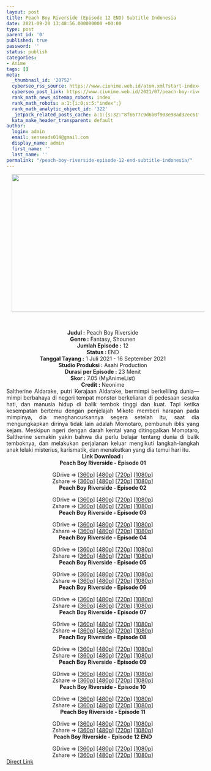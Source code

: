 ```yaml
---
layout: post
title: Peach Boy Riverside (Episode 12 END) Subtitle Indonesia
date: 2021-09-20 13:48:56.000000000 +00:00
type: post
parent_id: '0'
published: true
password: ''
status: publish
categories:
- Anime
tags: []
meta:
  _thumbnail_id: '20752'
  cyberseo_rss_source: https://www.ciunime.web.id/atom.xml?start-index=151&max-results=150
  cyberseo_post_link: https://www.ciunime.web.id/2021/07/peach-boy-riverside-subtitle-indonesia.html
  rank_math_news_sitemap_robots: index
  rank_math_robots: a:1:{i:0;s:5:"index";}
  rank_math_analytic_object_id: '322'
  _jetpack_related_posts_cache: a:1:{s:32:"8f6677c9d6b0f903e98ad32ec61f8deb";a:2:{s:7:"expires";i:1655474306;s:7:"payload";a:3:{i:0;a:1:{s:2:"id";i:26856;}i:1;a:1:{s:2:"id";i:26858;}i:2;a:1:{s:2:"id";i:26862;}}}}
  kata_make_header_transparent: default
author:
  login: admin
  email: senseads014@gmail.com
  display_name: admin
  first_name: ''
  last_name: ''
permalink: "/peach-boy-riverside-episode-12-end-subtitle-indonesia/"
---
```

<div>
<div class="separator" style="clear: both; text-align: center;"><a href="https://1.bp.blogspot.com/-UkFZ-7FOIwg/YOQFIeCnw0I/AAAAAAAAexY/JlMSogxpK7Qmrd-gC4qfLsIBK5hN6mTzACLcBGAsYHQ/s1280/Peach%2BBoy%2BRiverside.jpg" style="margin-left: 1em; margin-right: 1em;"><img border="0" data-original-height="720" data-original-width="1280" height="360" src="{{ site.baseurl }}/assets/2021/09/Peach%2BBoy%2BRiverside.jpg" width="640" /></a></div>
<p><b><br /></b></div>
<div style="text-align: center;"><b style="font-weight: bold;">Judul</b><b style="font-weight: bold;"><b> </b>:</b> Peach Boy Riverside</div>
<div style="text-align: center;"><b><b>Genre :</b></b> Fantasy, Shounen</div>
<div style="text-align: center;"><b>Jumlah Episode :</b> 12<br /><b>Status : </b>END<br /><b>Tanggal Tayang :</b> 1 Juli 2021&nbsp;- 16 September 2021<br /><b>Studio Produksi :</b> Asahi Production<br /><b>Durasi per Episode :</b> 23 Menit</div>
<div style="text-align: center;"><b>Skor :</b> 7.05 (MyAnimeList)<br /><b>Credit :</b> Neonime</div>
<div style="text-align: center;"></div>
<div style="text-align: justify;">Saltherine Aldarake, putri Kerajaan Aldarake, bermimpi berkeliling dunia—mimpi berbahaya di negeri tempat monster berkeliaran di pedesaan sesuka hati, dan manusia hidup di balik tembok tinggi dan kuat. Tapi ketika kesempatan bertemu dengan penjelajah Mikoto memberi harapan pada mimpinya, dia menghancurkannya segera setelah itu, saat dia mengungkapkan dirinya tidak lain adalah Momotaro, pembunuh iblis yang kejam. Meskipun ngeri dengan darah kental yang ditinggalkan Momotaro, Saltherine semakin yakin bahwa dia perlu belajar tentang dunia di balik temboknya, dan melakukan perjalanan keluar mengikuti langkah-langkah anak lelaki misterius, karismatik, dan menakutkan yang dia temui hari itu.</div>
<div style="text-align: justify;"></div>
<div style="text-align: justify;"></div>
<div style="text-align: center;"><b>Link Download :</b></div>
<div style="text-align: center;"><b>Peach Boy Riverside - Episode 01</b></p>
<div style="text-align: center;">GDrive =&gt; [<a href="https://mir.cr/Q2IA1D7K" target="_blank" rel="noopener">360p</a>] [<a href="https://acefile.co/f/48841252/neonime_pbrs-01-480p-zip" target="_blank" rel="noopener">480p</a>] [<a href="https://acefile.co/f/48841233/neonime_pbrs-01-720p-zip" target="_blank" rel="noopener">720p</a>] [<a href="https://acefile.co/f/48841668/neonime_pbrs-01-1080p-zip" target="_blank" rel="noopener">1080p</a>]<br />Zshare =&gt; [<a href="https://www115.zippyshare.com/v/q5ajKycd/file.html" target="_blank" rel="noopener">360p</a>] [<a href="https://www43.zippyshare.com/v/cQUMxJyz/file.html" target="_blank" rel="noopener">480p</a>] [<a href="https://www67.zippyshare.com/v/iKuQwGRo/file.html" target="_blank" rel="noopener">720p</a>] [<a href="https://www89.zippyshare.com/v/CIkaPtnt/file.html" target="_blank" rel="noopener">1080p</a>] </div>
<div style="text-align: center;"><b>Peach Boy Riverside - Episode 02</b></p>
<div>GDrive =&gt; [<a href="https://acefile.co/f/49408670/gatsunime-net-peachboy_2_360p-mp4" target="_blank" rel="noopener">360p</a>] [<a href="https://acefile.co/f/49389617/neonime_pbrs-02-480p-zip" target="_blank" rel="noopener">480p</a>] [<a href="https://acefile.co/f/49389994/neonime_pbrs-02-720p-zip" target="_blank" rel="noopener">720p</a>] [<a href="https://acefile.co/f/49390286/neonime_pbrs-02-1080p-zip" target="_blank" rel="noopener">1080p</a>]<br />Zshare =&gt; [<a href="https://www52.zippyshare.com/v/glcOEQyT/file.html" target="_blank" rel="noopener">360p</a>] [<a href="https://www103.zippyshare.com/v/8zbounjB/file.html" target="_blank" rel="noopener">480p</a>] [<a href="https://www45.zippyshare.com/v/xWahuwm1/file.html" target="_blank" rel="noopener">720p</a>] [<a href="https://www114.zippyshare.com/v/zKdItnE3/file.html" target="_blank" rel="noopener">1080p</a>]</div>
<div><b>Peach Boy Riverside - Episode 03</b></p>
<div>GDrive =&gt; [<a href="https://acefile.co/f/50016582/gatsunime-net-peachboy_3_360p-mp4" target="_blank" rel="noopener">360p</a>] [<a href="https://acefile.co/f/49988338/neonime_pbrs-03-480p-zip" target="_blank" rel="noopener">480p</a>] [<a href="https://acefile.co/f/49988572/neonime_pbrs-03-720p-zip" target="_blank" rel="noopener">720p</a>] [<a href="https://acefile.co/f/49988863/neonime_pbrs-03-1080p-zip" target="_blank" rel="noopener">1080p</a>]<br />Zshare =&gt; [<a href="https://www116.zippyshare.com/v/0fn37nbj/file.html" target="_blank" rel="noopener">360p</a>] [<a href="https://www77.zippyshare.com/v/rXpotQOp/file.html" target="_blank" rel="noopener">480p</a>] [<a href="https://www103.zippyshare.com/v/TZS6mVvy/file.html" target="_blank" rel="noopener">720p</a>] [<a href="https://www37.zippyshare.com/v/ZJQOdbnu/file.html" target="_blank" rel="noopener">1080p</a>]</div>
</div>
<div><b>Peach Boy Riverside - Episode 04</b></p>
<div>GDrive =&gt; [<a href="https://acefile.co/f/50616432/gatsunime-net-peachboy_4_360p-mp4" target="_blank" rel="noopener">360p</a>] [<a href="https://acefile.co/f/50598390/neonime_pbrs-04-480p-zip" target="_blank" rel="noopener">480p</a>] [<a href="https://acefile.co/f/50598777/neonime_pbrs-04-720p-zip" target="_blank" rel="noopener">720p</a>] [<a href="https://acefile.co/f/50599251/neonime_pbrs-04-1080p-zip" target="_blank" rel="noopener">1080p</a>]<br />Zshare =&gt; [<a href="https://www74.zippyshare.com/v/LnaclpRs/file.html" target="_blank" rel="noopener">360p</a>] [<a href="https://www20.zippyshare.com/v/mKaF8oGz/file.html" target="_blank" rel="noopener">480p</a>] [<a href="https://www63.zippyshare.com/v/xSmUR9Kn/file.html" target="_blank" rel="noopener">720p</a>] [<a href="https://www93.zippyshare.com/v/09MfpBtF/file.html" target="_blank" rel="noopener">1080p</a>]</div>
</div>
<div><b>Peach Boy Riverside - Episode 05</b></p>
<div>GDrive =&gt; [<a href="https://acefile.co/f/51191193/gatsunime-net-peachboy_5_360p-mp4" target="_blank" rel="noopener">360p</a>] [<a href="https://drive.google.com/uc?export=download&amp;id=1SrNPlvf6wuzQBMh8n3iID-bK_JDpUdxp" target="_blank" rel="noopener">480p</a>] [<a href="https://drive.google.com/uc?export=download&amp;id=1Tzd2cBBnyTMkTQv3qMrrn1MZDAueOvXM" target="_blank" rel="noopener">720p</a>] [<a href="https://drive.google.com/uc?export=download&amp;id=15iQuFqJfaCt22B8KzXUViPCtupsgy1Xo" target="_blank" rel="noopener">1080p</a>]<br />Zshare =&gt; [<a href="https://www28.zippyshare.com/v/k0il8gDm/file.html" target="_blank" rel="noopener">360p</a>] [<a href="https://www105.zippyshare.com/v/yDTBkseH/file.html" target="_blank" rel="noopener">480p</a>] [<a href="https://www70.zippyshare.com/v/8MrdoShW/file.html" target="_blank" rel="noopener">720p</a>] [<a href="https://www24.zippyshare.com/v/YMQuJZxI/file.html" target="_blank" rel="noopener">1080p</a>]</div>
</div>
<div><b>Peach Boy Riverside - Episode 06</b></p>
<div>GDrive =&gt; [<a href="https://acefile.co/f/51791263/gatsunime-net-peachboy_6_360p-mp4" target="_blank" rel="noopener">360p</a>] [<a href="https://acefile.co/f/51767340/neonime_pbrs-06-480p-zip" target="_blank" rel="noopener">480p</a>] [<a href="https://acefile.co/f/51767565/neonime_pbrs-06-720p-zip" target="_blank" rel="noopener">720p</a>] [<a href="https://acefile.co/f/51767971/neonime_pbrs-06-1080p-zip" target="_blank" rel="noopener">1080p</a>]<br />Zshare =&gt; [<a href="https://www48.zippyshare.com/v/L464QKU1/file.html" target="_blank" rel="noopener">360p</a>] [<a href="https://www3.zippyshare.com/v/X2zJdBYL/file.html" target="_blank" rel="noopener">480p</a>] [<a href="https://www29.zippyshare.com/v/juo8vmMF/file.html" target="_blank" rel="noopener">720p</a>] [<a href="https://www54.zippyshare.com/v/jqI2p6at/file.html" target="_blank" rel="noopener">1080p</a>]</div>
</div>
<div><b>Peach Boy Riverside - Episode 07</b></p>
<div>GDrive =&gt; [<a href="https://acefile.co/f/52366749/gatsunime-net-peachboy_7_360p-mp4" target="_blank" rel="noopener">360p</a>] [<a href="https://acefile.co/f/52351030/neonime_pbrs-07-480p-zip" target="_blank" rel="noopener">480p</a>] [<a href="https://acefile.co/f/52351254/neonime_pbrs-07-720p-zip" target="_blank" rel="noopener">720p</a>] [<a href="https://acefile.co/f/52351582/neonime_pbrs-07-1080p-zip" target="_blank" rel="noopener">1080p</a>]<br />Zshare =&gt; [<a href="https://www69.zippyshare.com/v/HIlktRWG/file.html" target="_blank" rel="noopener">360p</a>] [<a href="https://www83.zippyshare.com/v/2mo7PBEt/file.html" target="_blank" rel="noopener">480p</a>] [<a href="https://www112.zippyshare.com/v/C8JTSnqc/file.html" target="_blank" rel="noopener">720p</a>] [<a href="https://drive.google.com/uc?export=download&amp;id=12uvEVsNz2ZbAXYp3XjtMGQq5-q7BF-iM" target="_blank" rel="noopener">1080p</a>]</div>
</div>
<div><b>Peach Boy Riverside - Episode 08</b></p>
<div>GDrive =&gt; [<a href="https://acefile.co/f/52947164/gatsunime-net-peachboy_8_360p-mp4" target="_blank" rel="noopener">360p</a>] [<a href="https://acefile.co/f/52940019/neonime_pbrs-08-480p-zip" target="_blank" rel="noopener">480p</a>] [<a href="https://acefile.co/f/52940076/neonime_pbrs-08-720p-zip" target="_blank" rel="noopener">720p</a>] [<a href="https://acefile.co/f/52940313/neonime_pbrs-08-1080p-zip" target="_blank" rel="noopener">1080p</a>]<br />Zshare =&gt; [<a href="https://www1.zippyshare.com/v/M3bWtVsn/file.html" target="_blank" rel="noopener">360p</a>] [<a href="https://www61.zippyshare.com/v/XdgdE9fh/file.html" target="_blank" rel="noopener">480p</a>] [<a href="https://www119.zippyshare.com/v/OMmoNUPQ/file.html" target="_blank" rel="noopener">720p</a>] [<a href="https://www45.zippyshare.com/v/291RsmIW/file.html" target="_blank" rel="noopener">1080p</a>]</div>
</div>
<div><b>Peach Boy Riverside - Episode 09</b></p>
<div>GDrive =&gt; [<a href="https://drive.google.com/uc?export=download&amp;id=1A6v5Y6QEYiyzITNeQ9A6aIfpR4sEgS-V" target="_blank" rel="noopener">360p</a>] [<a href="https://drive.google.com/uc?export=download&amp;id=1XfwDtzUtr5A7-4herrMWSTNlW0cbvlVS" target="_blank" rel="noopener">480p</a>] [<a href="https://drive.google.com/uc?export=download&amp;id=1N7hDeA6cglYAyYA7ob7OvWXtfBv1S2Oj" target="_blank" rel="noopener">720p</a>] [<a href="https://drive.google.com/uc?export=download&amp;id=17AQxt3Lg69BGG-ybhKArzSo6B6bjR-eq" target="_blank" rel="noopener">1080p</a>]<br />Zshare =&gt; [<a href="https://www3.zippyshare.com/v/GT4olQsd/file.html" target="_blank" rel="noopener">360p</a>] [<a href="https://www3.zippyshare.com/v/VfSuqEJi/file.html" target="_blank" rel="noopener">480p</a>] [<a href="https://www3.zippyshare.com/v/Auz94lga/file.html" target="_blank" rel="noopener">720p</a>] [<a href="https://www119.zippyshare.com/v/0hRhiiMe/file.html" target="_blank" rel="noopener">1080p</a>]</div>
</div>
<div><b>Peach Boy Riverside - Episode 10</b></p>
<div>GDrive =&gt; [<a href="https://www.mp4upload.com/rdyzumu8ea9y" target="_blank" rel="noopener">360p</a>] [<a href="https://acefile.co/f/54009925/neonime_pbrs-10-480p-zip" target="_blank" rel="noopener">480p</a>] [<a href="https://acefile.co/f/54010243/neonime_pbrs-10-720p-zip" target="_blank" rel="noopener">720p</a>] [<a href="https://acefile.co/f/54010656/neonime_pbrs-10-1080p-zip" target="_blank" rel="noopener">1080p</a>]<br />Zshare =&gt; [<a href="https://www76.zippyshare.com/v/cHjcy7DF/file.html" target="_blank" rel="noopener">360p</a>] [<a href="https://www108.zippyshare.com/v/dOWG0BTR/file.html" target="_blank" rel="noopener">480p</a>] [<a href="https://www48.zippyshare.com/v/QXpt27ep/file.html" target="_blank" rel="noopener">720p</a>] [<a href="https://www27.zippyshare.com/v/XZGLziz6/file.html" target="_blank" rel="noopener">1080p</a>]</div>
</div>
<div><b>Peach Boy Riverside - Episode 11</b></p>
<div>GDrive =&gt; [<a href="https://www.mp4upload.com/9qm48qngwlqc" target="_blank" rel="noopener">360p</a>] [<a href="https://acefile.co/f/54571735/neonime_pbrs-11-480p-zip" target="_blank" rel="noopener">480p</a>] [<a href="https://acefile.co/f/54571739/neonime_pbrs-11-720p-zip" target="_blank" rel="noopener">720p</a>] [<a href="https://acefile.co/f/54571887/neonime_pbrs-11-1080p-zip" target="_blank" rel="noopener">1080p</a>]<br />Zshare =&gt; [<a href="https://www46.zippyshare.com/v/bHqTrJhB/file.html" target="_blank" rel="noopener">360p</a>] [<a href="https://www24.zippyshare.com/v/it4mP9hl/file.html" target="_blank" rel="noopener">480p</a>] [<a href="https://www39.zippyshare.com/v/xx2rkFKJ/file.html" target="_blank" rel="noopener">720p</a>] [<a href="https://www83.zippyshare.com/v/CbLDaL14/file.html" target="_blank" rel="noopener">1080p</a>]</div>
</div>
<div><b>Peach Boy Riverside - Episode 12 END</b></p>
<div>GDrive =&gt; [<a href="http://www.solidfiles.com/v/W8xrv3WReM4KA" target="_blank" rel="noopener">360p</a>] [<a href="https://acefile.co/f/55120969/neonime_bocah_persik_pinggir_bengawan_-_12_end-480p-zip" target="_blank" rel="noopener">480p</a>] [<a href="https://acefile.co/f/55121155/neonime_bocah_persik_pinggir_bengawan_-_12_end-720p-zip" target="_blank" rel="noopener">720p</a>] [<a href="https://acefile.co/f/55121477/neonime_bocah_persik_pinggir_bengawan_-_12_end-1080p-zip" target="_blank" rel="noopener">1080p</a>]<br />Zshare =&gt; [<a href="https://www84.zippyshare.com/v/gwC2nu0y/file.html" target="_blank" rel="noopener">360p</a>] [<a href="https://www113.zippyshare.com/v/nZjPtN8u/file.html" target="_blank" rel="noopener">480p</a>] [<a href="https://www92.zippyshare.com/v/gn63Y7eN/file.html" target="_blank" rel="noopener">720p</a>] [<a href="https://www25.zippyshare.com/v/0XLOxlyU/file.html" target="_blank" rel="noopener">1080p</a>]</div>
</div>
</div>
</div>
<link rel="stylesheet" href="https://cdnjs.cloudflare.com/ajax/libs/font-awesome/4.7.0/css/font-awesome.min.css" />
<div class="divbtn"> <a href="https://handymansurrender.com/fihup8buzv?key=94550f7ce39444073321dde3b8782f97" class="btn"><i class="fa fa-download"></i> Direct Link</a> </div>
